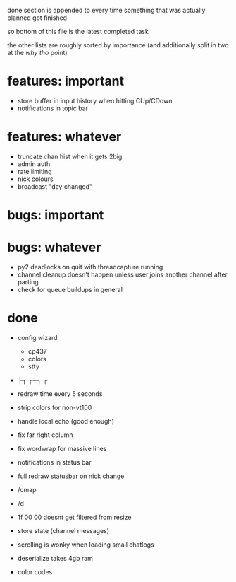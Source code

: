 done section is appended to every time something that was actually planned got finished

so bottom of this file is the latest completed task

the other lists are roughly sorted by importance (and additionally split in two at the *why tho* point)

# features: important

* store buffer in input history when hitting CUp/CDown
* notifications in topic bar

# features: whatever

* truncate chan hist when it gets 2big
* admin auth
* rate limiting
* nick colours
* broadcast "day changed"

# bugs: important

# bugs: whatever

* py2 deadlocks on quit with threadcapture running
* channel cleanup doesn't happen unless user joins another channel after parting
* check for queue buildups in general

# done

* config wizard
  * cp437
  * colors
  * stty

* ├┐ ┌┬┐ ┌ 

* redraw time every 5 seconds
* strip colors for non-vt100
* handle local echo  (good enough)
* fix far right column
* fix wordwrap for massive lines
* notifications in status bar
* full redraw statusbar on nick change
* /cmap
* /d
* 1f 00 00 doesnt get filtered from resize
* store state (channel messages)
* scrolling is wonky when loading small chatlogs
* deserialize takes 4gb ram
* color codes

